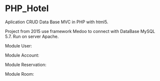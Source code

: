 # PHP_Hotel

Aplication CRUD Data Base MVC in PHP with html5.

Project from 2015 use framework Medoo to connect with DataBase MySQL 5.7.
Run on server Apache.

Module User: </br>

Module Account: </br>

Module Reservation: </br>

Module Room: </br>
